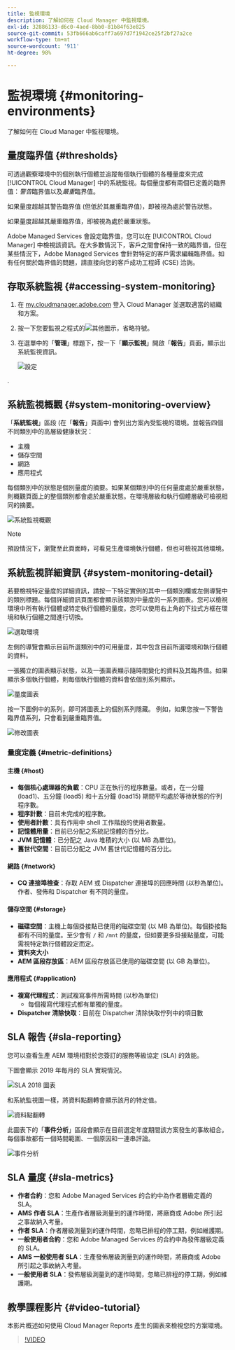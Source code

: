 ```yaml
---
title: 監視環境
description: 了解如何在 Cloud Manager 中監視環境。
exl-id: 32886133-d6c0-4aed-8bb0-81b84f63e825
source-git-commit: 53fb666ab6caff7a697d7f1942ce25f2bf27a2ce
workflow-type: tm+mt
source-wordcount: '911'
ht-degree: 98%

---
```



# 監視環境 {#monitoring-environments}

了解如何在 Cloud Manager 中監視環境。

## 量度臨界值 {#thresholds}

可透過觀察環境中的個別執行個體並追蹤每個執行個體的各種量度來完成 [!UICONTROL Cloud Manager] 中的系統監視。每個量度都有兩個已定義的臨界值：*警告*&#x200B;臨界值以及&#x200B;*嚴重*&#x200B;臨界值。

如果量度超越其警告臨界值 (但低於其嚴重臨界值)，即被視為處於警告狀態。

如果量度超越其嚴重臨界值，即被視為處於嚴重狀態。

Adobe Managed Services 會設定臨界值，您可以在 [!UICONTROL Cloud Manager] 中檢視該資訊。在大多數情況下，客戶之間會保持一致的臨界值，但在某些情況下，Adobe Managed Services 會針對特定的客戶需求編輯臨界值。如有任何關於臨界值的問題，請直接向您的客戶成功工程師 (CSE) 洽詢。

## 存取系統監視 {#accessing-system-monitoring}

1. 在 [my.cloudmanager.adobe.com](https://my.cloudmanager.adobe.com) 登入 Cloud Manager 並選取適當的組織和方案。

1. 按一下您要監視之程式的![其他圖示，省略符號](https://spectrum.adobe.com/static/icons/workflow_18/Smock_More_18_N.svg)。
1. 在選單中的「**管理**」標題下，按一下「**顯示監視**」開啟「**報告**」頁面，顯示出系統監視資訊。

   ![設定](/help/assets/first-timea1.png)

.

## 系統監視概觀 {#system-monitoring-overview}

「**系統監視**」區段 (在「**報告**」頁面中) 會列出方案內受監視的環境。並報告四個不同類別中的高層級健康狀況：

* 主機
* 儲存空間
* 網路
* 應用程式

每個類別中的狀態是個別量度的摘要。如果某個類別中的任何量度處於嚴重狀態，則概觀頁面上的整個類別都會處於嚴重狀態。在環境層級和執行個體層級可檢視相同的摘要。

![系統監視概觀](/help/assets/System-Monitoring-Reports.png)

>[!NOTE]
>
>預設情況下，瀏覽至此頁面時，可看見生產環境執行個體，但也可檢視其他環境。

## 系統監視詳細資訊 {#system-monitoring-detail}

若要檢視特定量度的詳細資訊，請按一下特定實例的其中一個類別欄或左側導覽中的類別標題。每個詳細資訊頁面都會顯示該類別中量度的一系列圖表。您可以檢視環境中所有執行個體或特定執行個體的量度。您可以使用右上角的下拉式方框在環境和執行個體之間進行切換。

![選取環境](/help/assets/System_Monitoring1.png)

左側的導覽會顯示目前所選類別中的可用量度，其中包含目前所選環境和執行個體的資料。

一張獨立的圖表顯示狀態，以及一張圖表顯示隨時間變化的資料及其臨界值。如果顯示多個執行個體，則每個執行個體的資料會依個別系列顯示。

![量度圖表](/help/assets/Monitoring_Graphs1.png)

按一下圖例中的系列，即可將圖表上的個別系列隱藏。
例如，如果您按一下警告臨界值系列，只會看到嚴重臨界值。

![修改圖表](/help/assets/Monitoring_Graphs2.png)

### 量度定義 {#metric-definitions}

#### 主機 {#host}

* **每個核心處理器的負載**：CPU 正在執行的程序數量。或者，在一分鐘 (load1)、五分鐘 (load5) 和十五分鐘 (load15) 期間平均處於等待狀態的佇列程序數。
* **程序計數**：目前未完成的程序數。
* **使用者計數**：具有作用中 shell 工作階段的使用者數量。
* **記憶體用量**：目前已分配之系統記憶體的百分比。
* **JVM 記憶體**：已分配之 Java 堆積的大小 (以 MB 為單位)。
* **舊世代空間**：目前已分配之 JVM 舊世代記憶體的百分比。

#### 網路 {#network}

* **CQ 連接埠檢查**：存取 AEM 或 Dispatcher 連接埠的回應時間 (以秒為單位)。作者、發佈和 Dispatcher 有不同的量度。

#### 儲存空間 {#storage}

* **磁碟空間**：主機上每個掛接點已使用的磁碟空間 (以 MB 為單位)。每個掛接點都有不同的量度。至少會有 `/` 和 `/mnt` 的量度，但如要更多掛接點量度，可能需視特定執行個體設定而定。
* **資料夾大小**
* **AEM 區段存放區**：AEM 區段存放區已使用的磁碟空間 (以 GB 為單位)。

#### 應用程式 {#application}

* **複寫代理程式**：測試複寫事件所需時間 (以秒為單位)
   * 每個複寫代理程式都有單獨的量度。
* **Dispatcher 清除快取**：目前在 Dispatcher 清除快取佇列中的項目數

## SLA 報告 {#sla-reporting}

您可以查看生產 AEM 環境相對於您簽訂的服務等級協定 (SLA) 的效能。

下圖會顯示 2019 年每月的 SLA 實現情況。

![SLA 2018 圖表](/help/assets/SLA-Reports-one.png)

和系統監視圖一樣，將資料點翻轉會顯示該月的特定值。

![資料點翻轉](/help/assets/SLA-Reports-two.png)

此圖表下的「**事件分析**」區段會顯示在目前選定年度期間該方案發生的事故組合。每個事故都有一個時間範圍、一個原因和一連串評論。

![事件分析](/help/assets/sla-reporting3.png)

## SLA 量度 {#sla-metrics}

* **作者合約**：您和 Adobe Managed Services 的合約中為作者層級定義的 SLA。
* **AMS 作者 SLA**：生產作者層級測量到的運作時間，將廠商或 Adobe 所引起之事故納入考量。
* **作者 SLA**：作者層級測量到的運作時間，忽略已排程的停工期，例如維護期。
* **一般使用者合約**：您和 Adobe Managed Services 的合約中為發佈層級定義的 SLA。
* **AMS 一般使用者 SLA**：生產發佈層級測量到的運作時間，將廠商或 Adobe 所引起之事故納入考量。
* **一般使用者 SLA**：發佈層級測量到的運作時間，忽略已排程的停工期，例如維護期。

## 教學課程影片 {#video-tutorial}

本影片概述如何使用 Cloud Manager Reports 產生的圖表來檢視您的方案環境。

>[!VIDEO](https://video.tv.adobe.com/v/26315/)
